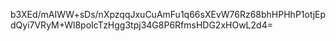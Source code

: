 b3XEd/mAIWW+sDs/nXpzqqJxuCuAmFu1q66sXEvW76Rz68bhHPHhP1otjEpdQyi7VRyM+Wl8poIcTzHgg3tpj34G8P6RfmsHDG2xHOwL2d4=